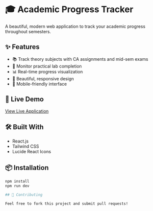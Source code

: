 # 🎓 Academic Progress Tracker

A beautiful, modern web application to track your academic progress throughout semesters.

## ✨ Features

- 📚 Track theory subjects with CA assignments and mid-sem exams
- 🧪 Monitor practical lab completion
- 📊 Real-time progress visualization
- 🎨 Beautiful, responsive design
- 📱 Mobile-friendly interface

## 🚀 Live Demo

[View Live Application](https://shaikhmujahid-7080.github.io/academic-progress-tracker/)

## 🛠️ Built With

- React.js
- Tailwind CSS
- Lucide React Icons

## 📦 Installation

```bash
npm install
npm run dev

## 🤝 Contributing

Feel free to fork this project and submit pull requests!
